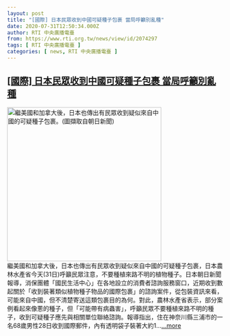 ```yaml
---
layout: post
title: "[國際] 日本民眾收到中國可疑種子包裹 當局呼籲別亂種"
date: 2020-07-31T12:50:34.000Z
author: RTI 中央廣播電臺
from: https://www.rti.org.tw/news/view/id/2074297
tags: [ RTI 中央廣播電臺 ]
categories: [ news, RTI 中央廣播電臺 ]
---
```

<!--1596199834000-->
[[國際] 日本民眾收到中國可疑種子包裹 當局呼籲別亂種](https://www.rti.org.tw/news/view/id/2074297)
------

<div>
<img src="https://static.rti.org.tw/assets/thumbnails/2020/07/31/42cb917a1f1b34f750279f446783d1de.JPG" width="360" alt="繼美國和加拿大後，日本也傳出有民眾收到疑似來自中國的可疑種子包裹。(圖擷取自朝日新聞)" title="繼美國和加拿大後，日本也傳出有民眾收到疑似來自中國的可疑種子包裹。(圖擷取自朝日新聞)"><br>繼美國和加拿大後，日本也傳出有民眾收到疑似來自中國的可疑種子包裹，日本農林水產省今天(31日)呼籲民眾注意，不要種植來路不明的植物種子。日本朝日新聞報導，消保團體「國民生活中心」在各地設立的消費者諮詢服務窗口，近期收到數起關於「收到裝著類似植物種子物品的國際包裹」的諮詢案件，從包裝資訊來看，可能來自中國，但不清楚寄送這類包裹目的為何。對此，農林水產省表示，部分案例看起來像蔥的種子，但「可能帶有病蟲害」，呼籲民眾不要種植來路不明的種子，收到可疑種子應先與相關單位聯絡諮詢。報導指出，住在神奈川縣三浦市的一名68歲男性28日收到國際郵件，內有透明袋子裝著大約1...<a target="_blank" href="https://www.rti.org.tw/news/view/id/2074297">...more</a>
</div>
